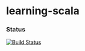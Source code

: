 # learning-scala

### Status

[![Build Status](https://travis-ci.org/smileyan/learning-scala.svg?branch=master)](https://travis-ci.org/smileyan/learning-scala)
